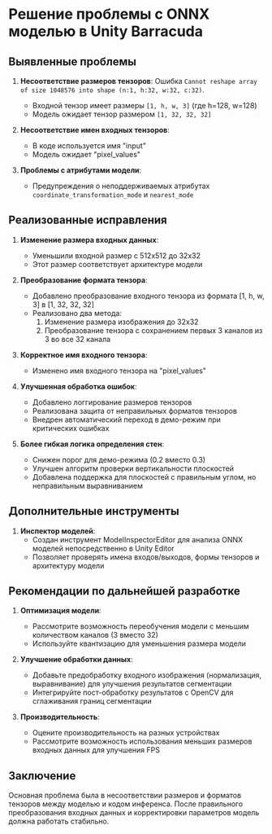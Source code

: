 # Решение проблемы с ONNX моделью в Unity Barracuda

## Выявленные проблемы

1. **Несоответствие размеров тензоров**: Ошибка `Cannot reshape array of size 1048576 into shape (n:1, h:32, w:32, c:32)`.
   - Входной тензор имеет размеры `[1, h, w, 3]` (где h=128, w=128)
   - Модель ожидает тензор размером `[1, 32, 32, 32]`
   
2. **Несоответствие имен входных тензоров**:
   - В коде используется имя "input"
   - Модель ожидает "pixel_values"

3. **Проблемы с атрибутами модели**:
   - Предупреждения о неподдерживаемых атрибутах `coordinate_transformation_mode` и `nearest_mode`

## Реализованные исправления

1. **Изменение размера входных данных**:
   - Уменьшили входной размер с 512x512 до 32x32
   - Этот размер соответствует архитектуре модели

2. **Преобразование формата тензора**:
   - Добавлено преобразование входного тензора из формата [1, h, w, 3] в [1, 32, 32, 32]
   - Реализовано два метода:
     1. Изменение размера изображения до 32x32
     2. Преобразование тензора с сохранением первых 3 каналов из 3 во все 32 канала

3. **Корректное имя входного тензора**:
   - Изменено имя входного тензора на "pixel_values"

4. **Улучшенная обработка ошибок**:
   - Добавлено логгирование размеров тензоров
   - Реализована защита от неправильных форматов тензоров
   - Внедрен автоматический переход в демо-режим при критических ошибках

5. **Более гибкая логика определения стен**:
   - Снижен порог для демо-режима (0.2 вместо 0.3)
   - Улучшен алгоритм проверки вертикальности плоскостей
   - Добавлена поддержка для плоскостей с правильным углом, но неправильным выравниванием

## Дополнительные инструменты

1. **Инспектор моделей**:
   - Создан инструмент ModelInspectorEditor для анализа ONNX моделей непосредственно в Unity Editor
   - Позволяет проверять имена входов/выходов, формы тензоров и архитектуру модели

## Рекомендации по дальнейшей разработке

1. **Оптимизация модели**:
   - Рассмотрите возможность переобучения модели с меньшим количеством каналов (3 вместо 32)
   - Используйте квантизацию для уменьшения размера модели

2. **Улучшение обработки данных**:
   - Добавьте предобработку входного изображения (нормализация, выравнивание) для улучшения результатов сегментации
   - Интегрируйте пост-обработку результатов с OpenCV для сглаживания границ сегментации

3. **Производительность**:
   - Оцените производительность на разных устройствах
   - Рассмотрите возможность использования меньших размеров входных данных для улучшения FPS

## Заключение

Основная проблема была в несоответствии размеров и форматов тензоров между моделью и кодом инференса. После правильного преобразования входных данных и корректировки параметров модель должна работать стабильно. 